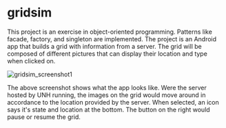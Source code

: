 # gridsim
This project is an exercise in object-oriented programming. Patterns like facade, factory, and singleton are implemented.
The project is an Android app that builds a grid with information from a server. The grid will be composed of different pictures that can display their location and type when clicked on.


![gridsim_screenshot1](https://user-images.githubusercontent.com/72533567/119711597-b4bca600-be2d-11eb-812b-49edf44d45b5.png)

The above screenshot shows what the app looks like. Were the server hosted by UNH running, the images on the grid would move around in accordance to the location provided by the server. When selected, an icon says it's state and location at the bottom. The button on the right would pause or resume the grid.
